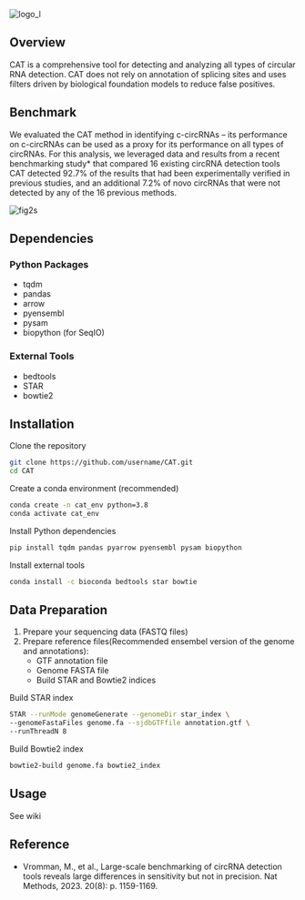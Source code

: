 ![logo_l](https://github.com/user-attachments/assets/71ca4f1d-d4d8-4713-aa25-a30215245d6d)

## Overview
CAT is a comprehensive tool for detecting and analyzing all types of circular RNA detection. CAT does not rely on annotation of splicing sites and uses filters driven by biological foundation models to reduce false positives.

## Benchmark
We evaluated the CAT method in identifying c-circRNAs – its performance on c-circRNAs can be used as a proxy for its performance on all types of circRNAs. For this analysis, we leveraged data and results from a recent benchmarking study* that compared 16 existing circRNA detection tools
CAT detected 92.7% of the results that had been experimentally verified in previous studies, and an additional 7.2% of novo circRNAs that were not detected by any of the 16 previous methods.

![fig2s](https://github.com/user-attachments/assets/2aa6c0f6-74a6-4a67-8f0d-c16ca874b24e)

## Dependencies

### Python Packages
- tqdm
- pandas
- arrow
- pyensembl
- pysam
- biopython (for SeqIO)

### External Tools
- bedtools
- STAR
- bowtie2

## Installation

Clone the repository
```bash
git clone https://github.com/username/CAT.git
cd CAT
```
Create a conda environment (recommended)
```bash
conda create -n cat_env python=3.8
conda activate cat_env
```
Install Python dependencies
```bash
pip install tqdm pandas pyarrow pyensembl pysam biopython
```
Install external tools
```bash
conda install -c bioconda bedtools star bowtie
```

## Data Preparation

1. Prepare your sequencing data (FASTQ files)
2. Prepare reference files(Recommended ensembel version of the genome and annotations):
   - GTF annotation file
   - Genome FASTA file
   - Build STAR and Bowtie2 indices

Build STAR index
```bash
STAR --runMode genomeGenerate --genomeDir star_index \
--genomeFastaFiles genome.fa --sjdbGTFfile annotation.gtf \
--runThreadN 8
```
Build Bowtie2 index
```bash
bowtie2-build genome.fa bowtie2_index
```

## Usage

See wiki

## Reference
* Vromman, M., et al., Large-scale benchmarking of circRNA detection tools reveals large differences in sensitivity but not in precision. Nat Methods, 2023. 20(8): p. 1159-1169.
